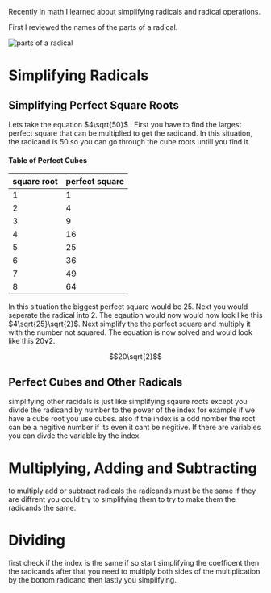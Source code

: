Recently in math I learned about simplifying radicals and radical operations.

First I reviewed the names of the parts of a radical.
 
![parts of a radical](https://study.com/cimages/multimages/16/radical_image.jpg)

# Simplifying Radicals 

## Simplifying Perfect Square Roots 

Lets take the equation  $4\sqrt{50}$  . First you have to find the largest perfect square that can be multiplied to get the radicand. In this situation, the radicand is 50 so you can go through the cube roots untill you find it. 

#### Table of Perfect Cubes 

 |square root|perfect square|
 |---------|------------|
 |1        |1           |
 |2        |4           |
 |3        |9           |
 |4        |16          |
 |5        |25          |
 |6        |36          |
 |7        |49          |
 |8        |64          |

In this situation the biggest perfect square would be 25. Next you would seperate the radical into 2. The eqaution would now would now look like this $4\sqrt{25}\sqrt{2}$. Next simplify the the perfect square and multiply it with the number not squared. The equation is now solved and would look like this 20√2.

$$20\sqrt{2}$$

## Perfect Cubes and Other Radicals 

simplifying other racidals is just like simplifying sqaure roots except you divide the radicand by number to the power of the index for example if we have a cube root you use cubes. also if the index is a odd nomber the root can be a negitive number if its even it cant be negitive. If there are variables you can divde the variable by the index.

# Multiplying, Adding and Subtracting 

to multiply add or subtract radicals the radicands must be the same if they are diffrent you could try to simplifying them to try to make them the radicands the same.
# Dividing 

first check if the index is the same if so start simplifying the coefficent then the radicands after that you need to multiply both sides of the multiplication by the bottom radicand then lastly you simplifying.
